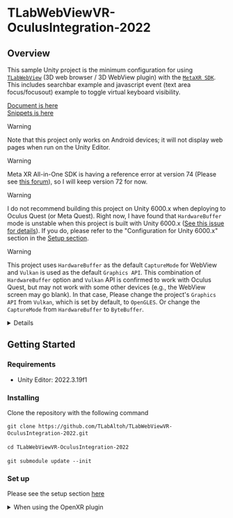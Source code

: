 # TLabWebViewVR-OculusIntegration-2022

## Overview
This sample Unity project is the minimum configuration for using [```TLabWebView```](https://github.com/TLabAltoh/TLabWebView) (3D web browser / 3D WebView plugin) with the [```MetaXR SDK```](https://developers.meta.com/horizon/downloads/package/meta-xr-sdk-all-in-one-upm). This includes searchbar example and javascript event (text area focus/focusout) example to toggle virtual keyboard visibility.

[Document is here](https://tlabgames.gitbook.io/tlabwebview)  
[Snippets is here](https://gist.github.com/TLabAltoh/e0512b3367c25d3e1ec28ddbe95da497#file-tlabwebview-snippets-md)

> [!WARNING]
> Note that this project only works on Android devices; it will not display web pages when run on the Unity Editor.

> [!WARNING]
> Meta XR All-in-One SDK is having a reference error at version 74 (Please see [this forum](https://www.reddit.com/r/oculusdev/comments/1jn4l5k/error_implementing_meta_allinone_sdk/)), so I will keep version 72 for now.

> [!WARNING]
> I do not recommend building this project on Unity 6000.x when deploying to Oculus Quest (or Meta Quest). Right now, I have found that `HardwareBuffer` mode is unstable when this project is built with Unity 6000.x ([See this issue for details](https://github.com/TLabAltoh/TLabWebViewVR/issues/39)). If you do, please refer to the "Configuration for Unity 6000.x" section in the [Setup section](https://github.com/TLabAltoh/TLabWebViewVR?tab=readme-ov-file#set-up).

> [!WARNING]
> This project uses `HardwareBuffer` as the default `CaptureMode` for WebView and `Vulkan` is used as the default `Graphics API`. This combination of `HardwareBuffer` option and `Vulkan` API is confirmed to work with Oculus Quest, but may not work with some other devices (e.g., the WebView screen may go blank). In that case, Please change the project's `Graphics API` from `Vulkan`, which is set by default, to `OpenGLES`. Or change the `CaptureMode` from `HardwareBuffer` to `ByteBuffer`.
>
> <details>
> <img src="Media/image.0.png" width="256"></img><br>
> <img src="Media/image.1.png" width="256"></img>
> </details>

## Getting Started

### Requirements
- Unity Editor: 2022.3.19f1

### Installing
Clone the repository with the following command

```
git clone https://github.com/TLabAltoh/TLabWebViewVR-OculusIntegration-2022.git

cd TLabWebViewVR-OculusIntegration-2022

git submodule update --init
```

### Set up
Please see the setup section [here](https://github.com/TLabAltoh/TLabWebView?tab=readme-ov-file#set-up)

<details><summary>When using the OpenXR plugin</summary>

Please disable `Force Remove Internet Permission` from XR Plugin Manegement

<img src="Media/image.png" width="512"></img>

</details>
